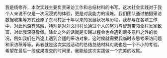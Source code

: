 我是杨修齐，本次实践主要负责采访工作和总结材料的书写。这次社会实践对于我个人来说不仅是一次沉浸式的体验，更是对我能力的锻炼。我们团队通过拍摄采访数据收集等方式还原了东马村近十年以来的发展状况与历程，我参与在各项工作中，对此也深有感触，特别是对刘文川村长通过个人的努力与智慧带领全村发家致富，对此我深感敬佩。除此之外的话就是实践过程会也会遇到很多意料之外的状况，例如我们在路途上遇到合适的采访对象，这时候就需要我临时去思考采访问题和采访稿等等。再者就是这次实践活动的总结总结材料对我也是一个不小的考验。希望在最后一段成果提交的时间里，我能给这次实践做一个完美的收尾。